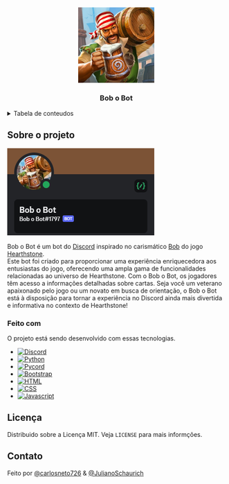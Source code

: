 <a name="readme-top"></a>

<br />
<div align="center">
  <a href="https://github.com/carlosneto726/projeto-Incubadora">
    <img src="images/bob_pirata.jpg" alt="Logo" width="35%">
  </a>

  <h3 align="center">Bob o Bot</h3>

</div>


<!-- Tabela de conteudos -->
<details>
  <summary>Tabela de conteudos</summary>
  <ol>
    <li>
      <a href="#sobre-o-projeto">Sobre o projeto</a>
      <ul>
        <li><a href="#feito-com">Feito com</a></li>
      </ul>
    </li>
    <li><a href="#licença">Licença</a></li>
    <li><a href="#contato">Contato</a></li>
  </ol>
</details>


## Sobre o projeto

[![Product Name Screen Shot][product-screenshot]](https://cooperativasunidas.online/)

Bob o Bot é um bot do <a class="icon-link" href="https://discord.com/">Discord</a> inspirado no carismático <a class="icon-link" href="https://hearthstone.fandom.com/wiki/Bartender_Bob">Bob</a> do jogo <a class="icon-link" href="https://hearthstone.blizzard.com/pt-br">Hearthstone</a>. <br>
Este bot foi criado para proporcionar uma experiência enriquecedora aos 
entusiastas do jogo, oferecendo uma ampla gama de funcionalidades relacionadas ao universo de Hearthstone.
Com o Bob o Bot, os jogadores têm acesso a informações detalhadas sobre cartas.
Seja você um veterano apaixonado pelo jogo ou um novato em busca de orientação, o Bob o Bot está à disposição 
para tornar a experiência no Discord ainda mais divertida e informativa no contexto de Hearthstone!



### Feito com

O projeto está sendo desenvolvido com essas tecnologias.

* [![Discord][Discord]][Discord-url]
* [![Python][Python]][Python-url]
* [![Pycord][Pycord]][Pycord-url]
* [![Bootstrap][Bootstrap]][Bootstrap-url]
* [![HTML][HTML]][HTML-url]
* [![CSS][CSS]][CSS-url]
* [![Javascript][Javascript]][Javascript-url]


## Licença

Distribuido sobre a Licença MIT. Veja `LICENSE` para mais informções.




<!-- CONTACT -->
## Contato
Feito por <a class="icon-link" href="https://github.com/carlosneto726" target="_blank" rel="noopener noreferrer">@carlosneto726</a> & <a class="icon-link" href="https://github.com/JulianoSchaurich" target="_blank" rel="noopener noreferrer">@JulianoSchaurich</a>

<!-- MARKDOWN LINKS & IMAGES -->

[product-screenshot]: images/perfil_example.png

[Email]: carlosneto726@gmail.com
[Linkedin]: https://www.linkedin.com/in/carlosneto726/
[PerfilGithub]: https://github.com/carlosneto726
[CooperativasUnidas]: https://cooperativasunidas.online/


[Discord]: https://img.shields.io/badge/Discord-7289DA?style=for-the-badge&logo=discord&logoColor=white
[Discord-url]: https://discord.com/

[Python]: https://img.shields.io/badge/Python-3776AB?style=for-the-badge&logo=python&logoColor=white
[Python-url]: https://python.org/

[Pycord]: https://img.shields.io/badge/Pycord-131416?style=for-the-badge&logo=python&logoColor=5A67F2
[Pycord-url]: https://docs.pycord.dev/en/stable/

[Bootstrap]: https://img.shields.io/badge/Bootstrap-563D7C?style=for-the-badge&logo=bootstrap&logoColor=white
[Bootstrap-url]: https://laravel.com/

[HTML]: https://img.shields.io/badge/HTML5-E34F26?style=for-the-badge&logo=html5&logoColor=white
[HTML-url]: https://pt.wikipedia.org/wiki/HTML

[CSS]: https://img.shields.io/badge/CSS3-1572B6?style=for-the-badge&logo=css3&logoColor=white
[CSS-url]: https://pt.wikipedia.org/wiki/Cascading_Style_Sheets

[Javascript]: https://img.shields.io/badge/JavaScript-F7DF1E?style=for-the-badge&logo=javascript&logoColor=black
[Javascript-url]: https://pt.wikipedia.org/wiki/JavaScript


